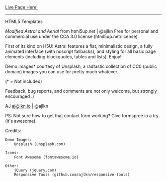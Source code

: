 [Live Page Here!](https://alfred-a-portfolio.netlify.com/)

----------------------------------------------------------------------------



HTML5 Templates

*Modified Astral and Aerial* 
from html5up.net | @ajlkn
Free for personal and commercial use under the CCA 3.0 license (html5up.net/license)

First of its kind on H5U! Astral features a flat, minimalistic design, a fully animated
interface (with noscript fallbacks), and styling for all basic page elements (including
blockquotes, tables and lists). Enjoy!

Demo images* courtesy of Unsplash, a radtastic collection of CC0 (public domain) images
you can use for pretty much whatever.

(* = Not included)

Feedback, bug reports, and comments are not only welcome, but strongly encouraged :)

AJ
aj@lkn.io | @ajlkn

PS: Not sure how to get that contact form working? Give formspree.io a try (it's awesome).


Credits:

	Demo Images:
		Unsplash (unsplash.com)

	Icons:
		Font Awesome (fontawesome.io)

	Other:
		jQuery (jquery.com)
		Responsive Tools (github.com/ajlkn/responsive-tools)